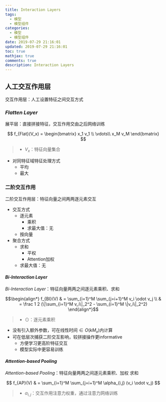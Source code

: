 ```yaml
---
title: Interaction Layers
tags:
  - 模型
  - 模型组件
categories:
  - 模型
  - 模型组件
date: 2019-07-29 21:16:01
updated: 2019-07-29 21:16:01
toc: true
mathjax: true
comments: true
description: Interaction Layers
---
```


##	人工交互作用层

交互作用层：人工设置特征之间交互方式

###	*Flatten Layer*

展平层：直接拼接特征，交互作用交由之后网络训练

$$
f_{Flat}(V_x) = \begin{bmatrix} x_1 v_1 \\ \vdots\\ x_M v_M
	\end{bmatrix}
$$

> - $V_x$：特征向量集合

-	对同特征域特征处理方式
	-	平均
	-	最大

###	二阶交互作用

二阶交互作用层：特征向量之间两两逐元素交互

-	交互方式
	-	逐元素
		-	乘积
		-	求最大值：无
	-	按向量
-	聚合方式
	-	求和
		-	平权
		-	Attention加权
	-	求最大值：无

####	*Bi-Interaction Layer*

*Bi-Interaction Layer*：特征向量两两之间逐元素乘积、求和

$$\begin{align*}
f_{BI}(V) & = \sum_{i=1}^M \sum_{j=i+1}^M v_i \odot v_j \\
& = \frac 1 2 (\|\sum_{i=1}^M v_i\|_2^2 -
	\sum_{i=1}^M \|v_i\|_2^2)
\end{align*}$$

> - $\odot$：逐元素乘积

-	没有引入额外参数，可在线性时间$\in O(kM_x)$内计算
-	可在低层次捕获二阶交互影响，较拼接操作更informative
	-	方便学习更高阶特征交互
	-	模型实际中更容易训练

####	*Attention-based Pooling*

*Attention-based Pooling*：特征向量两两之间逐元素乘积、加权
求和

$$
f_{AP}(V) & = \sum_{i=1}^M \sum_{j=i+1}^M \alpha_{i,j}
	(v_i \odot v_j)
$$

> - $\alpha_{i,j}$：交互作用注意力权重，通过注意力网络训练





